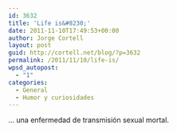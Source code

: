 ```yaml
---
id: 3632
title: 'Life is&#8230;'
date: 2011-11-10T17:49:53+00:00
author: Jorge Cortell
layout: post
guid: http://cortell.net/blog/?p=3632
permalink: /2011/11/10/life-is/
wpsd_autopost:
  - "1"
categories:
  - General
  - Humor y curiosidades
---
```

&#8230; una enfermedad de transmisión sexual mortal.